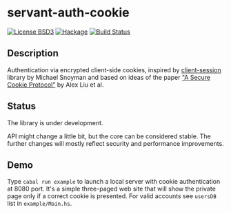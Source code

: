 # servant-auth-cookie
[![License BSD3](https://img.shields.io/badge/license-BSD3-brightgreen.svg)](https://tldrlegal.com/license/bsd-3-clause-license-(revised))
[![Hackage](https://img.shields.io/hackage/v/servant-auth-cookie.svg?style=flat)](https://hackage.haskell.org/package/servant-auth-cookie)
[![Build Status](https://travis-ci.org/zohl/servant-auth-cookie.svg?branch=master)](https://travis-ci.org/zohl/servant-auth-cookie)

## Description

Authentication via encrypted client-side cookies, inspired by
[client-session](https://hackage.haskell.org/package/clientsession)
library by Michael Snoyman and based on ideas of the paper
["A Secure Cookie Protocol"](http://www.cse.msu.edu/~alexliu/publications/Cookie/cookie.pdf)
by Alex Liu et al.

## Status

The library is under development.

API might change a little bit, but the core can be considered stable.
The further changes will mostly reflect security and performance improvements.

## Demo

Type `cabal run example` to launch a local server with cookie
authentication at 8080 port. It's a simple three-paged web site that
will show the private page only if a correct cookie is presented. For
valid accounts see `usersDB` list in `example/Main.hs`.
